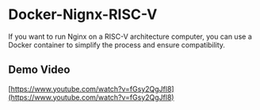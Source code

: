 # Docker-Nignx-RISC-V
If you want to run Nginx on a RISC-V architecture computer, you can use a Docker container to simplify the process and ensure compatibility.

## Demo Video

[https://www.youtube.com/watch?v=fGsy2QgJfl8](https://www.youtube.com/watch?v=fGsy2QgJfl8)
